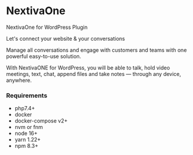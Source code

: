 # NextivaOne

NextivaOne for WordPress Plugin

Let's connect your website & your conversations

Manage all conversations and engage with customers and teams with one powerful easy-to-use solution.

With NextivaONE for WordPress, you will be able to talk, hold video meetings, text, chat, append files and take notes — through any device, anywhere.


### Requirements
- php7.4+
- docker
- docker-compose v2+
- nvm or fnm
- node 16+
- yarn 1.22+
- npm 8.3+
